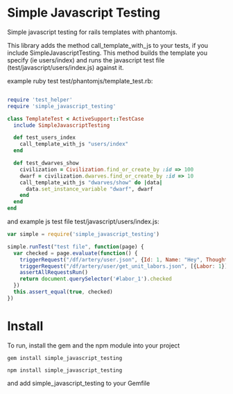 Simple Javascript Testing
=========================

Simple javascript testing for rails templates with phantomjs.

This library adds the method call_template_with_js to your tests, if you include SimpleJavascriptTesting.
This method builds the template you specify (ie users/index) and runs the javascript test file (test/javascript/users/index.js) against it. 

example ruby test test/phantomjs/template_test.rb:
```ruby

require 'test_helper'
require 'simple_javascript_testing'

class TemplateTest < ActiveSupport::TestCase
  include SimpleJavascriptTesting

  def test_users_index
    call_template_with_js "users/index"
  end

  def test_dwarves_show
    civilization = Civilization.find_or_create_by :id => 100
    dwarf = civilization.dwarves.find_or_create_by :id => 10
    call_template_with_js "dwarves/show" do |data|
      data.set_instance_variable "dwarf", dwarf
    end
  end
end
```

and example js test file test/javascript/users/index.js:
```js
var simple = require('simple_javascript_testing')

simple.runTest("test file", function(page) {
  var checked = page.evaluate(function() {
    triggerRequest("/df/artery/user.json", {Id: 1, Name: "Hey", Thoughts: "hey"})
    triggerRequest("/df/artery/user/get_unit_labors.json", [{Labor: 1}])
    assertAllRequestsRun()
    return document.querySelector('#labor_1').checked
  })
  this.assert_equal(true, checked)
})

```

Install
====
To run, install the gem and the npm module into your project

`gem install simple_javascript_testing`

`npm install simple_javascript_testing`

and add simple_javascript_testing to your Gemfile
